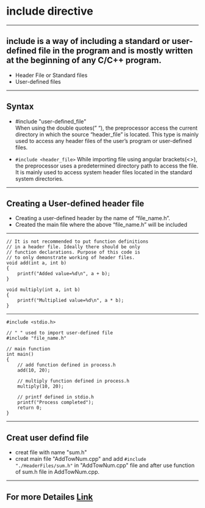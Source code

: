 # include directive

---

## include is a way of including a standard or user-defined file in the program and is mostly written at the beginning of any C/C++ program.

- Header File or Standard files
- User-defined files

---

## Syntax

- #include "user-defined_file"  
  When using the double quotes(” “), the preprocessor access the current directory in which the source “header_file” is located. This type is mainly used to access any header files of the user’s program or user-defined files.

- `#include <header_file>`
  While importing file using angular brackets(<>), the preprocessor uses a predetermined directory path to access the file. It is mainly used to access system header files located in the standard system directories.

---

## Creating a User-defined header file

- Creating a user-defined header by the name of “file_name.h”.
- Created the main file where the above “file_name.h” will be included

---

```
// It is not recommended to put function definitions
// in a header file. Ideally there should be only
// function declarations. Purpose of this code is
// to only demonstrate working of header files.
void add(int a, int b)
{
    printf("Added value=%d\n", a + b);
}

void multiply(int a, int b)
{
    printf("Multiplied value=%d\n", a * b);
}
```

---

```
#include <stdio.h>

// " " used to import user-defined file
#include "file_name.h"

// main function
int main()
{
    // add function defined in process.h
    add(10, 20);

    // multiply function defined in process.h
    multiply(10, 20);

    // printf defined in stdio.h
    printf("Process completed");
    return 0;
}
```

---

## Creat user defind file

- creat file with name "sum.h"
- creat main file "AddTowNum.cpp" and add `#include "./HeaderFiles/sum.h"` in "AddTowNum.cpp" file and after use function of sum.h file in AddTowNum.cpp.

---

## For more Detailes [Link](https://www.geeksforgeeks.org/c-c-include-directive-with-examples/)

